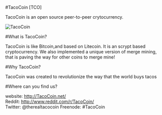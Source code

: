 #TacoCoin [TCO]

TacoCoin is an open source peer-to-peer crytocurrency.

![TacoCoin](https://raw.githubusercontent.com/TacoCoin/tacocoin/master/src/qt/res/icons/bitcoin.png)

#What is TacoCoin?  

TacoCoin is like Bitcoin,and based on Litecoin. It is an scrypt based cryptocurrency.
We also implemented a unique version of merge mining, that is paving the way for other
coins to merge mine!

#Why TacoCoin?  

TacoCoin was created to revolutionize the way that the world buys tacos

#Where can you find us?

website: http://TacoCoin.net/  
Reddit: http://www.reddit.com/r/TacoCoin/  
Twitter: @therealtacocoin
Freenode: #TacoCoin  
